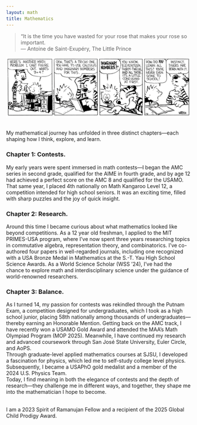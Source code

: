 ```yaml
---
layout: math
title: Mathematics
---
```

> “It is the time you have wasted for your rose that makes your rose so important. <br>
&mdash; Antoine de Saint-Exupéry, The Little Prince

![ch-math](images/ch4.png)

<br>
My mathematical journey has unfolded in three distinct chapters&mdash;each shaping how I think, explore, and learn.

### Chapter 1: Contests.
My early years were spent immersed in math contests&mdash;I began the AMC series in second grade, qualified for the AIME in fourth grade, and by age 12 had achieved a 
perfect score on the AMC 8 and qualified for the USAMO. That same year, I placed 4th nationally on Math Kangaroo Level 12, a competition intended for high school seniors.
It was an exciting time, filled with sharp puzzles and the joy of quick insight.

### Chapter 2: Research.
Around this time I became curious about what mathematics looked like beyond competitions. As a 12 year old freshman, I applied to the MIT PRIMES-USA program, where 
I’ve now spent three years researching topics in commutative algebra, representation theory, and combinatorics. I’ve co-authored four papers in well-regarded journals, 
including one recognized with a USA Bronze Medal in Mathematics at the S.-T. Yau High School Science Awards. As a World Science Scholar (WSS ’24), I’ve had the chance to explore math and interdisciplinary science under the guidance of world-renowned researchers.

### Chapter 3: Balance.
As I turned 14, my passion for contests was rekindled through the Putnam Exam, a competition designed for undergraduates, which I took as a high school junior, placing 58th nationally among thousands of undergraduates&mdash;thereby earning an Honorable Mention. Getting back on the AMC track, I have recently won a USAMO Gold Award and attended the MAA’s Math Olympiad Program (MOP 2025). Meanwhile, I have continued my research and advanced coursework through San José State University, Euler Circle, and AoPS. 
<br>
Through  graduate-level applied mathematics courses at SJSU, I developed a fascination for physics, which led me to self-study college level physics. Subsequently, I became a USAPhO gold medalist and a member of the 2024 U.S. Physics Team. 
<br>
Today, I find meaning in both the elegance of contests and the depth of research&mdash;they challenge me in different ways, and together, they shape me into the mathematician I hope to become.

<br>
I am a 2023 Spirit of Ramanujan Fellow and a recipient of the 2025 Global Child Prodigy Award. 




